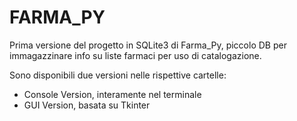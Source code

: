# FARMA_PY

Prima versione del progetto in SQLite3 di Farma_Py, piccolo DB per immagazzinare info su liste farmaci per uso di catalogazione.

Sono disponibili due versioni nelle rispettive cartelle:
* Console Version, interamente nel terminale
* GUI Version, basata su Tkinter

